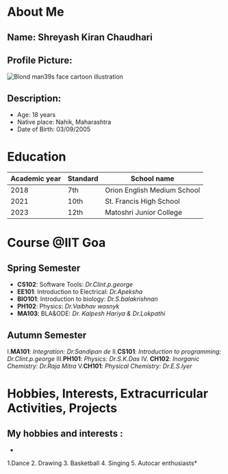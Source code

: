 # About Me
## Name: **Shreyash Kiran Chaudhari** 

 ## Profile Picture:    
![Blond man39s face cartoon illustration](https://img.freepik.com/free-vector/blond-man39s-face-cartoon-illustration_1308-153976.jpg)
## Description: 
* Age:  18 years
* Native place: Nahik, Maharashtra
* Date of Birth: 03/09/2005


# Education 
| **Academic year**  | **Standard** | **School name** |
|------------------------|-----------------|----------|
|   2018 | 7th | Orion English Medium School|
|   2021 | 10th | St. Francis High School|
|   2023 | 12th | Matoshri Junior College|




# Course @IIT Goa
## Spring Semester
* **CS102**: Software Tools: *Dr.Clint.p.george*
* **EE101**: Introduction to Electrical: *Dr.Apeksha*
* **BIO101**: Introduction to biology: *Dr.S.balakrishnan*
* **PH102**: Physics: *Dr.Vaibhav wasnyk*  
* **MA103**: BLA&ODE:  *Dr. Kalpesh Hariya & Dr.Lokpathi*
## Autumn Semester
I.**MA101**: *Integration: Dr.Sandipan de*
II.**CS101**: *Introduction to programming: Dr.Clint.p.george*
III.**PH101**: *Physics: Dr.S.K.Das*
IV. **CH102**: *Inorganic Chemistry: Dr.Raja Mitra*
V.**CH101**: *Physical Chemistry: Dr.E.S.lyer*


# Hobbies, Interests, Extracurricular Activities, Projects
 ## My hobbies and interests :
 *
 1.Dance
 2. Drawing 
 3. Basketball
 4. Singing
 5. Autocar enthusiasts*
 
 
